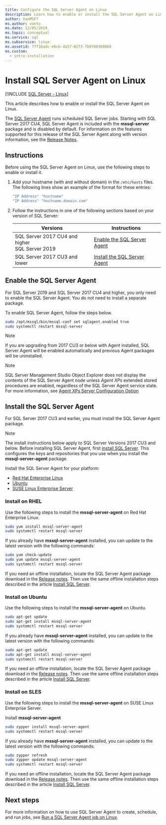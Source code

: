 ```yaml
---
title: Configure the SQL Server Agent on Linux
description: Learn how to enable or install the SQL Server Agent on Linux. Starting with SQL Server 2017 CU4, SQL Server Agent is included with the mssql-server package.
author: VanMSFT
ms.author: vanto
ms.date: 12/05/2019
ms.topic: conceptual
ms.service: sql
ms.subservice: linux
ms.assetid: 77f16adc-e6cb-4a57-82f3-7b9780369868
ms.custom:
  - intro-installation
---
```


# Install SQL Server Agent on Linux

[!INCLUDE [SQL Server - Linux](../includes/applies-to-version/sql-linux.md)]

This article describes how to enable or install the SQL Server Agent on Linux.

The [SQL Server Agent](../ssms/agent/sql-server-agent.md) runs scheduled SQL Server jobs. Starting with SQL Server 2017 CU4, SQL Server Agent is included with the **mssql-server** package and is disabled by default. For information on the features supported for this release of the SQL Server Agent along with version information, see the [Release Notes](sql-server-linux-release-notes-2017.md).

## Instructions

Before using the SQL Server Agent on Linux, use the following steps to enable or install it.

1. Add your hostname (with and without domain) in the `/etc/hosts` files. The following lines show an example of the format for these entries:

   ```bash
   "IP Address" "hostname"
   "IP Address" "hostname.domain.com"
   ```

1. Follow the instructions in one of the following sections based on your version of SQL Server:

   | Versions | Instructions |
   |---|---|
   | SQL Server 2017 CU4 and higher</br>SQL Server 2019 | [Enable the SQL Server Agent](#EnableAgentAfterCU4) |
   | SQL Server 2017 CU3 and lower | [Install the SQL Server Agent](#InstallAgentBelowCU4) |

## <a id="EnableAgentAfterCU4"></a>Enable the SQL Server Agent

For SQL Server 2019 and SQL Server 2017 CU4 and higher, you only need to enable the SQL Server Agent. You do not need to install a separate package.

To enable SQL Server Agent, follow the steps below.

```bash
sudo /opt/mssql/bin/mssql-conf set sqlagent.enabled true 
sudo systemctl restart mssql-server
```

> [!NOTE]
> If you are upgrading from 2017 CU3 or below with Agent installed, SQL Server Agent will be enabled automatically and previous Agent packages will be uninstalled.  

> [!NOTE]
> SQL Server Management Studio Object Explorer does not display the contents of the SQL Server Agent node unless *Agent XPs* extended stored procedures are enabled, regardless of the SQL Server Agent service state. For more information, see [Agent XPs Server Configuration Option](../database-engine/configure-windows/agent-xps-server-configuration-option.md)

## <a name="InstallAgentBelowCU4"></a>Install the SQL Server Agent

For SQL Server 2017 CU3 and earlier, you must install the SQL Server Agent package.

> [!NOTE]
> The install instructions below apply to SQL Server Versions 2017 CU3 and below. Before installing SQL Server Agent, first [install SQL Server](sql-server-linux-setup.md#platforms). This configures the keys and repositories that you use when you install the **mssql-server-agent** package.

Install the SQL Server Agent for your platform:
- [Red Hat Enterprise Linux](#RHEL)
- [Ubuntu](#ubuntu)
- [SUSE Linux Enterprise Server](#SLES)

### <a name="RHEL">Install on RHEL</a>

Use the following steps to install the **mssql-server-agent** on Red Hat Enterprise Linux. 

```bash
sudo yum install mssql-server-agent
sudo systemctl restart mssql-server
```

If you already have **mssql-server-agent** installed, you can update to the latest version with the following commands:

```bash
sudo yum check-update
sudo yum update mssql-server-agent
sudo systemctl restart mssql-server
```

If you need an offline installation, locate the SQL Server Agent package download in the [Release notes](sql-server-linux-release-notes-2017.md). Then use the same offline installation steps described in the article [Install SQL Server](sql-server-linux-setup.md#offline).

### <a name="ubuntu">Install on Ubuntu</a>

Use the following steps to install the **mssql-server-agent** on Ubuntu. 

```bash
sudo apt-get update 
sudo apt-get install mssql-server-agent
sudo systemctl restart mssql-server
```

If you already have **mssql-server-agent** installed, you can update to the latest version with the following commands:

```bash
sudo apt-get update 
sudo apt-get install mssql-server-agent
sudo systemctl restart mssql-server
```

If you need an offline installation, locate the SQL Server Agent package download in the [Release notes](sql-server-linux-release-notes-2017.md). Then use the same offline installation steps described in the article [Install SQL Server](sql-server-linux-setup.md#offline).

### <a name="SLES">Install on SLES</a>

Use the following steps to install the **mssql-server-agent** on SUSE Linux Enterprise Server. 

Install **mssql-server-agent** 

```bash
sudo zypper install mssql-server-agent
sudo systemctl restart mssql-server
```

If you already have **mssql-server-agent** installed, you can update to the latest version with the following commands:

```bash
sudo zypper refresh
sudo zypper update mssql-server-agent
sudo systemctl restart mssql-server
```

If you need an offline installation, locate the SQL Server Agent package download in the [Release notes](sql-server-linux-release-notes-2017.md). Then use the same offline installation steps described in the article [Install SQL Server](sql-server-linux-setup.md#offline).

## Next steps
For more information on how to use SQL Server Agent to create, schedule, and run jobs, see [Run a SQL Server Agent job on Linux](sql-server-linux-run-sql-server-agent-job.md).
